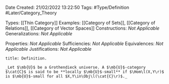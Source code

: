 <div class="topSpace"></div>

Date Created: 21/02/2022 13:22:50
Tags: #Type/Definition #Later/Category_Theory

Types: [[Thin Category]]
Examples: [[Category of Sets]], [[Category of Relations]], [[Category of Vector Spaces]]
Constructions: _Not Applicable_
Generalizations: _Not Applicable_

Properties: _Not Applicable_
Sufficiencies: _Not Applicable_
Equivalences: _Not Applicable_
Justifications: _Not Applicable_

``` ad-Definition
title: Definition.

_Let $\mb{U}$ be a Grothendieck universe. A $\mb{U}$-category $\cat{C}$ is said to be **locally $\mb{U}$-small** if $\Hom\l(X,Y\r)$ is $\mb{U}$-small for all $X,Y\in\Obj\l(\cat{C}\r)$._
